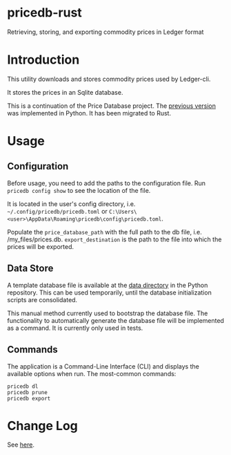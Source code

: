 # pricedb-rust
Retrieving, storing, and exporting commodity prices in Ledger format

# Introduction

This utility downloads and stores commodity prices used by Ledger-cli.

It stores the prices in an Sqlite database.

This is a continuation of the Price Database project. The [previous version](https://gitlab.com/alensiljak/price-database) was implemented in Python. It has been migrated to Rust.

# Usage

## Configuration

Before usage, you need to add the paths to the configuration file. Run `pricedb config show` to see the location of the file.

It is located in the user's config directory, i.e. `~/.config/pricedb/pricedb.toml` or `C:\Users\<user>\AppData\Roaming\pricedb\config\pricedb.toml`.

Populate the `price_database_path` with the full path to the db file, i.e. /my_files/prices.db.
`export_destination` is the path to the file into which the prices will be exported.

## Data Store

A template database file is available at the [data directory](https://gitlab.com/alensiljak/price-database/-/tree/master/data) in the Python repository. This can be used temporarily, until the database initialization scripts are consolidated.

This manual method currently used to bootstrap the database file. The functionality to automatically generate the database file will be implemented as a command. It is currently only used in tests.

## Commands

The application is a Command-Line Interface (CLI) and displays the available options when run.
The most-common commands:

```shell
pricedb dl
pricedb prune
pricedb export
```

# Change Log

See [here](CHANGELOG.md).

